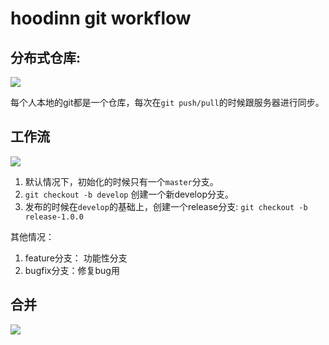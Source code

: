 # hoodinn git workflow


## 分布式仓库:
![](http://gitlab.hd.com/qinx/git-workflow/raw/master/git-workflow/repository.png=300)

每个人本地的git都是一个仓库，每次在`git push/pull`的时候跟服务器进行同步。

## 工作流
![](http://gitlab.hd.com/qinx/git-workflow/raw/master/git-workflow/git-workflow.png=300)

1. 默认情况下，初始化的时候只有一个`master`分支。 
2. `git checkout -b develop` 创建一个新develop分支。 
3. 发布的时候在`develop`的基础上，创建一个release分支: `git checkout -b release-1.0.0`

其他情况：
1. feature分支： 功能性分支
2. bugfix分支：修复bug用

## 合并
![](http://gitlab.hd.com/qinx/git-workflow/raw/master/git-workflow/git-merge.png=300)

